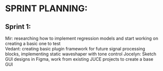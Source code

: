 # SPRINT PLANNING:

## Sprint 1:
Mir: researching how to implement regression models and start working on creating a basic one to test  
Vedant: creating basic plugin framework for future signal processing blocks, implementing static waveshaper with tone control
Jocelyn: Sketch GUI designs in Figma, work from existing JUCE projects to create a base GUI

